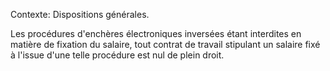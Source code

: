 Contexte: Dispositions générales.

Les procédures d'enchères électroniques inversées étant interdites en matière de fixation du salaire, tout contrat de travail stipulant un salaire fixé à l'issue d'une telle procédure est nul de plein droit.